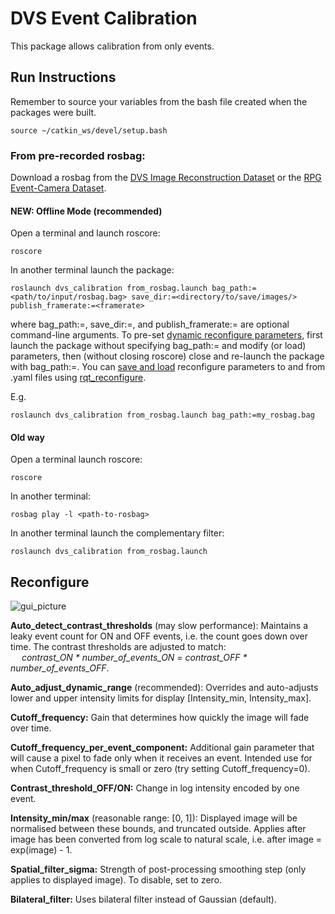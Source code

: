 # DVS Event Calibration

This package allows calibration from only events.

## Run Instructions

Remember to source your variables from the bash file created when the packages were built.
    
    source ~/catkin_ws/devel/setup.bash

### From pre-recorded rosbag:
Download a rosbag from the [DVS Image Reconstruction Dataset](https://drive.google.com/drive/folders/1Jv73p1-Hi56HXyal4SHQbzs2zywISOvc?usp=sharing) or the [RPG Event-Camera Dataset](http://rpg.ifi.uzh.ch/davis_data.html).

#### NEW: Offline Mode (recommended)

Open a terminal and launch roscore:

    roscore
    
In another terminal launch the package:
    
    roslaunch dvs_calibration from_rosbag.launch bag_path:=<path/to/input/rosbag.bag> save_dir:=<directory/to/save/images/> publish_framerate:=<framerate>
    
where bag_path:=, save_dir:=, and publish_framerate:= are optional command-line arguments.
To pre-set [dynamic reconfigure parameters](#reconfigure), first launch the package without specifying bag_path:= and modify (or load) parameters, then (without closing roscore) close and re-launch the package with bag_path:=.
You can [save and load](#reconfigure) reconfigure parameters to and from .yaml files using [rqt_reconfigure](http://wiki.ros.org/rqt_reconfigure).

E.g.

    roslaunch dvs_calibration from_rosbag.launch bag_path:=my_rosbag.bag

#### Old way

Open a terminal launch roscore:

    roscore
    
In another terminal:

    rosbag play -l <path-to-rosbag>
    
In another terminal launch the complementary filter:
    
    roslaunch dvs_calibration from_rosbag.launch
         
## Reconfigure

![gui_picture](images/reconfigure.png)

**Auto_detect_contrast_thresholds** (may slow performance): Maintains a leaky event count for ON and OFF events, i.e. the count goes down over time. The contrast thresholds are adjusted to match:<br />
&emsp; *contrast_ON \* number_of_events_ON = contrast_OFF \* number_of_events_OFF*.

**Auto_adjust_dynamic_range** (recommended): Overrides and auto-adjusts lower and upper intensity limits for display \[Intensity_min, Intensity_max\].

**Cutoff_frequency:** Gain that determines how quickly the image will fade over time.

**Cutoff_frequency_per_event_component:** Additional gain parameter that will cause a pixel to fade only when it receives an event. Intended use for when Cutoff_frequency is small or zero (try setting Cutoff_frequency=0).

**Contrast_threshold_OFF/ON:** Change in log intensity encoded by one event.

**Intensity_min/max** (reasonable range: \[0, 1\]): Displayed image will be normalised between these bounds, and truncated outside. Applies after image has been converted from log scale to natural scale, i.e. after image = exp(image) - 1.

**Spatial_filter_sigma:** Strength of post-processing smoothing step (only applies to displayed image). To disable, set to zero.

**Bilateral_filter:** Uses bilateral filter instead of Gaussian (default).

